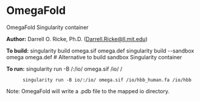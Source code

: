 # OmegaFold
OmegaFold Singularity container

**Author:** Darrell O. Ricke, Ph.D. (Darrell.Ricke@ll.mit.edu)

**To build:** 
          singularity build omega.sif omega.def
          singularity build --sandbox omega omega.def   # Alternative to build sandbox Singularity container

**To run:**
          singularity run -B <io directory>/:/io/ omega.sif /io/<FASTA input> /<io directory>

          singularity run -B io/:/io/ omega.sif /io/hbb_human.fa /io/hbb

Note: OmegaFold will write a .pdb file to the mapped io directory.
